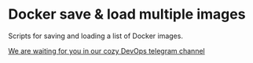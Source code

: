 # Docker save & load multiple images

Scripts for saving and loading a list of Docker images.

[We are waiting for you in our cozy DevOps telegram channel](https://t.me/it_transformation)